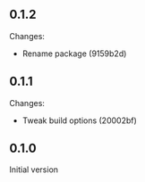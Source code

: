 ## 0.1.2

Changes:

- Rename package (9159b2d)

## 0.1.1

Changes:

- Tweak build options (20002bf)

## 0.1.0

Initial version
